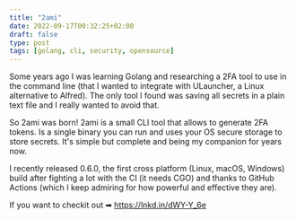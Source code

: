 ```yaml
---
title: "2ami"
date: 2022-09-17T00:32:25+02:00
draft: false
type: post
tags: [golang, cli, security, opensource]
---
```


Some years ago I was learning Golang and researching a 2FA tool to use in the command line (that I wanted to integrate with ULauncher, a Linux alternative to Alfred). The only tool I found was saving all secrets in a plain text file and I really wanted to avoid that.

So 2ami was born! 2ami is a small CLI tool that allows to generate 2FA tokens. Is a single binary you can run and uses your OS secure storage to store secrets. It's simple but complete and being my companion for years now.

I recently released 0.6.0, the first cross platform (Linux, macOS, Windows) build after fighting a lot with the CI (it needs CGO) and thanks to GitHub Actions (which I keep admiring for how powerful and effective they are).

If you want to checkit out ➡ https://lnkd.in/dWY-Y_6e